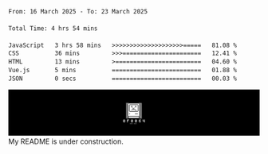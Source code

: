 <!--START_SECTION:waka-->

```txt
From: 16 March 2025 - To: 23 March 2025

Total Time: 4 hrs 54 mins

JavaScript   3 hrs 58 mins   >>>>>>>>>>>>>>>>>>>>=====   81.08 %
CSS          36 mins         >>>======================   12.41 %
HTML         13 mins         >========================   04.60 %
Vue.js       5 mins          =========================   01.88 %
JSON         0 secs          =========================   00.03 %
```

<!--END_SECTION:waka-->

<img src="https://raw.githubusercontent.com/n3xta/image-hosting/main/img/202411032331174.png"/>
My README is under construction. 
